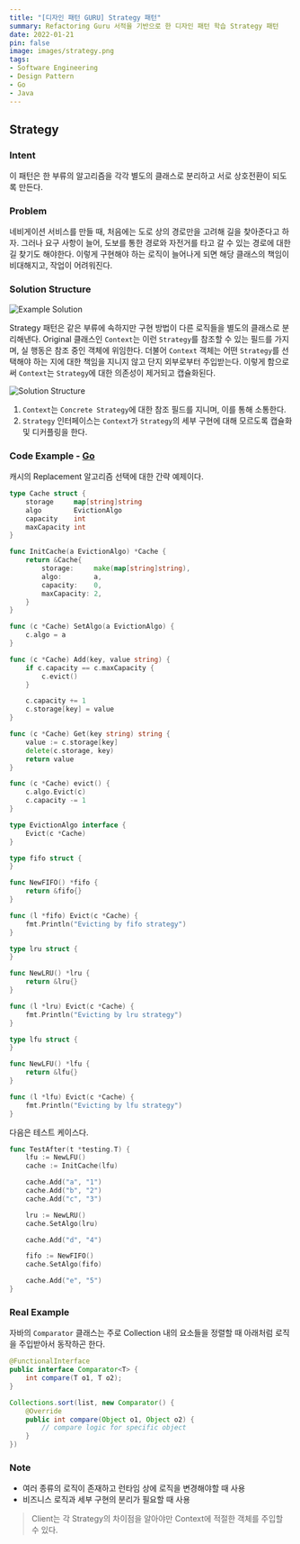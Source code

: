 ```yaml
---
title: "[디자인 패턴 GURU] Strategy 패턴"
summary: Refactoring Guru 서적을 기반으로 한 디자인 패턴 학습 Strategy 패턴
date: 2022-01-21
pin: false
image: images/strategy.png
tags:
- Software Engineering
- Design Pattern
- Go
- Java
---
```


## Strategy

### Intent

이 패턴은 한 부류의 알고리즘을 각각 별도의 클래스로 분리하고 서로 상호전환이 되도록 만든다.

### Problem

네비게이션 서비스를 만들 때, 처음에는 도로 상의 경로만을 고려해 길을 찾아준다고 하자. 그러나 요구 사항이 늘어, 도보를 통한 경로와 자전거를 타고 갈 수 있는 경로에 대한 길 찾기도 해야한다. 이렇게 구현해야 하는 로직이 늘어나게 되면 해당 클래스의 책임이 비대해지고, 작업이 어려워진다.

### Solution Structure

![Example Solution[^1]](images/strategy-solution.png)

Strategy 패턴은 같은 부류에 속하지만 구현 방법이 다른 로직들을 별도의 클래스로 분리해낸다. Original 클래스인 `Context`는 이런 `Strategy`를 참조할 수 있는 필드를 가지며, 실 행동은 참조 중인 객체에 위임한다. 더불어 `Context` 객체는 어떤 `Strategy`를 선택해야 하는 지에 대한 책임을 지니지 않고 단지 외부로부터 주입받는다. 이렇게 함으로써 `Context`는 `Strategy`에 대한 의존성이 제거되고 캡슐화된다.

![Solution Structure[^1]](images/strategy-structure.png)

1. `Context`는 `Concrete Strategy`에 대한 참조 필드를 지니며, 이를 통해 소통한다.
2. `Strategy` 인터페이스는 `Context`가 `Strategy`의 세부 구현에 대해 모르도록 캡슐화 및 디커플링을 한다.

### Code Example - [Go](https://github.com/joonparkhere/records/tree/main/design-pattern/project/hello-behavioral-pattern/strategy)

캐시의 Replacement 알고리즘 선택에 대한 간략 예제이다.

```go
type Cache struct {
	storage     map[string]string
	algo        EvictionAlgo
	capacity    int
	maxCapacity int
}

func InitCache(a EvictionAlgo) *Cache {
	return &Cache{
		storage:     make(map[string]string),
		algo:        a,
		capacity:    0,
		maxCapacity: 2,
	}
}

func (c *Cache) SetAlgo(a EvictionAlgo) {
	c.algo = a
}

func (c *Cache) Add(key, value string) {
	if c.capacity == c.maxCapacity {
		c.evict()
	}

	c.capacity += 1
	c.storage[key] = value
}

func (c *Cache) Get(key string) string {
	value := c.storage[key]
	delete(c.storage, key)
	return value
}

func (c *Cache) evict() {
	c.algo.Evict(c)
	c.capacity -= 1
}
```

```go
type EvictionAlgo interface {
	Evict(c *Cache)
}
```

```go
type fifo struct {
}

func NewFIFO() *fifo {
	return &fifo{}
}

func (l *fifo) Evict(c *Cache) {
	fmt.Println("Evicting by fifo strategy")
}
```

```go
type lru struct {
}

func NewLRU() *lru {
	return &lru{}
}

func (l *lru) Evict(c *Cache) {
	fmt.Println("Evicting by lru strategy")
}
```

```go
type lfu struct {
}

func NewLFU() *lfu {
	return &lfu{}
}

func (l *lfu) Evict(c *Cache) {
	fmt.Println("Evicting by lfu strategy")
}
```

다음은 테스트 케이스다.

```go
func TestAfter(t *testing.T) {
	lfu := NewLFU()
	cache := InitCache(lfu)

	cache.Add("a", "1")
	cache.Add("b", "2")
	cache.Add("c", "3")

	lru := NewLRU()
	cache.SetAlgo(lru)

	cache.Add("d", "4")

	fifo := NewFIFO()
	cache.SetAlgo(fifo)

	cache.Add("e", "5")
}
```

### Real Example

자바의 `Comparator` 클래스는 주로 Collection 내의 요소들을 정렬할 때 아래처럼 로직을 주입받아서 동작하곤 한다.

```java
@FunctionalInterface
public interface Comparator<T> {
    int compare(T o1, T o2);
}
```

```java
Collections.sort(list, new Comparator() {
    @Override
    public int compare(Object o1, Object o2) {
        // compare logic for specific object
    }
})
```

### Note

- 여러 종류의 로직이 존재하고 런타임 상에 로직을 변경해야할 때 사용
- 비즈니스 로직과 세부 구현의 분리가 필요할 때 사용

> Client는 각 Strategy의 차이점을 알아야만 Context에 적절한 객체를 주입할 수 있다.

[^1]: [Strategy Origin](https://refactoring.guru/design-patterns/strategy)